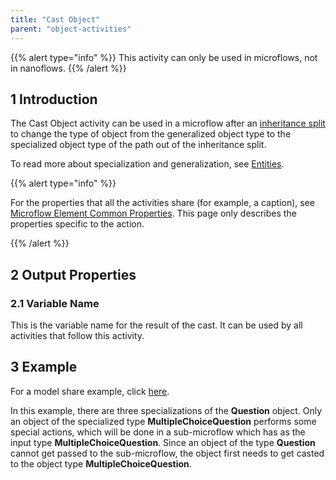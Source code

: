 ```yaml
---
title: "Cast Object"
parent: "object-activities"
---
```


{{% alert type="info" %}}
This activity can only be used in microflows, not in nanoflows.
{{% /alert %}}

## 1 Introduction

The Cast Object activity can be used in a microflow after an [inheritance split](inheritance-split) to change the type of object from the generalized object type to the specialized object type of the path out of the inheritance split. 

To read more about specialization and generalization, see [Entities](entities).

{{% alert type="info" %}}

For the properties that all the activities share (for example, a caption), see [Microflow Element Common Properties](microflow-element-common-properties). This page only describes the properties specific to the action.

{{% /alert %}}

## 2 Output Properties

### 2.1 Variable Name

This is the variable name for the result of the cast. It can be used by all activities that follow this activity.

## 3 Example

For a model share example, click [here](https://modelshare.mendix.com/models/f099fba5-ba6a-4854-b4ac-1da63e5cc5f5/example-of-activity-cast-object).

In this example, there are three specializations of the **Question** object. Only an object of the specialized type **MultipleChoiceQuestion** performs some special actions, which will be done in a sub-microflow which has as the input type **MultipleChoiceQuestion**. Since an object of the type **Question** cannot get passed to the sub-microflow, the object first needs to get casted to the object type **MultipleChoiceQuestion**.
